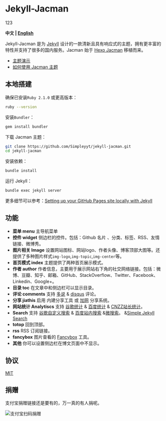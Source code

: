 # Jekyll-Jacman
123

**中文 | [English](/README_en.md)**

Jekyll-Jacman 是为 [Jekyll](http://jekyllrb.com) 设计的一款清新且具有响应式的主题，拥有更丰富的特性并支持了很多的国内服务。Jacman 始于 [Hexo Jacman](https://github.com/wuchong/jacman) 移植而来。

 * [主题演示](http://simpleyyt.github.io/jekyll-jacman/)
 * [如何使用 Jacman 主题](http://simpleyyt.github.io/jekyll-jacman/jekyll/2015/09/20/how-to-use-jacman)

## 本地搭建

确保已安装`Ruby 2.1.0` 或更高版本：

```sh
ruby --version
```

安装`Bundler`：

```sh
gem install bundler
```

下载 Jacman 主题：

```sh
git clone https://github.com/Simpleyyt/jekyll-jacman.git
cd jekyll-jacman
```

安装依赖：

```sh
bundle install
```

运行 Jekyll：

```sh
bundle exec jekyll server
```

更多细节可以参考：[Setting up your GitHub Pages site locally with Jekyll](https://help.github.com/articles/setting-up-your-github-pages-site-locally-with-jekyll/)

## 功能

- **菜单 menu**
 主导航菜单
- **控件 widget**
 侧边栏的控件。包括：Github 名片	、分类、标签、RSS、友情链接、微博秀。
- **图片相关 Image**
 设置网站图标、网站logo、作者头像、博客顶部大图等。还提供了多种图片样式`img-logo`,`img-topic`,`img-center`等。
- **首页模式 index**
 主题提供了两种首页展示模式。
- **作者 author**
 作者信息，主要用于展示网站右下角的社交网络链接。包括：微博、豆瓣、知乎、邮箱、GitHub、StackOverflow、Twitter、Facebook、Linkedin、Google+。
- **目录 toc**
 在文章中和侧边栏可以显示目录。
- **评论 comments**
 支持 [多说](http://duoshuo.com/) & [disqus](https://disqus.com/) 评论。
- **分享 jiathis**
 启用 内建分享工具 或 [加网](http://www.jiathis.com/) 分享系统。
- **网站统计 Analytiscs**
 支持 [谷歌统计](http://www.google.com/analytics/) & [百度统计](http://tongji.baidu.com/) & [CNZZ站长统计](http://www.cnzz.com/)。
- **Search**
 支持 [谷歌自定义搜索](https://www.google.com/cse/ ) & [百度站内搜索](http://zn.baidu.com/)  &[微搜索](http://tinysou.com/)。 &[Simple Jekyll Search](https://github.com/christian-fei/Simple-Jekyll-Search)
- **totop**
 回到顶部。
- **rss**
 RSS 订阅链接。
- **fancybox**
 图片查看的 [Fancybox](http://fancyapps.com/fancybox/) 工具。
- **其他**
 你可以设置侧边栏在博文页面中不显示。

## 协议

[MIT](/LICENSE)

## 捐赠

支付宝捐赠链接还是要有的，万一真的有人捐呢。

![支付宝扫码捐赠](http://p1.bpimg.com/567571/9a4a158daee8aa69.png)
